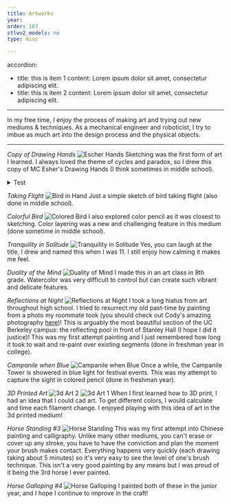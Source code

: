 ```yaml
---
title: Artworks
year:   
order: 107
stlwv2_models: no
type: misc

---
```

accordion: 
  - title: this is item 1
    content: Lorem ipsum dolor sit amet, consectetur adipiscing elit. 
  - title: this is item 2
    content: Lorem ipsum dolor sit amet, consectetur adipiscing elit.
---

In my free time, I enjoy the process of making art and trying out new mediums & techniques.
As a mechanical engineer and roboticist, I try to imbue as much art into the design process and the physical objects.

---

*Copy of Drawing Hands*
![Escher Hands](/website/assets/images/1HandsPbrighter.jpg)
Sketching was the first form of art I learned.
I always loved the theme of cycles and paradox, so I drew this copy of MC Esher's Drawing Hands (I think sometimes in middle school).	

<details>
    <summary>Test</summary>
    
    
    ![Ag device gif](/website/assets/images/0DateVid.gif)
    
    
</details>

*Taking Flight*
![Bird in Hand](/website/assets/images/1BirdHandPbrighter.jpg)
Just a simple sketch of bird taking flight (also done in middle school).

*Colorful Bird*
![Colored Bird](/website/assets/images/1BirdCPbrighter.jpg)
I also explored color pencil as it was closest to sketching.
Color layering was a new and challenging feature in this medium (done sometime in middle school).


*Tranquility in Solitude*
![Tranquility in Solitude](/website/assets/images/1SolitudeCPbrighter.jpg)
Yes, you can laugh at the title, I drew and named this when I was 11.
I still enjoy how calming it makes me feel. 

*Duality of the Mind*
![Duality of Mind](/website/assets/images/1MindWCbrighter.jpg)
I made this in an art class in 8th grade.
Watercolor was very difficult to control but can create such vibrant and delicate features.

*Reflections at Night*
![Reflections at Night](/website/assets/images/1ReflectionP.jpg)
I took a long hiatus from art throughout high school.
I tried to resurrect my old past-time by painting from a photo my roommate took (you should check out Cody's amazing photography [here](http://www.codylimberphotography.com/))!
This is arguably the most beautiful section of the UC Berkeley campus: the reflecting pool in front of Stanley Hall (I hope I did it justice)!
This was my first attempt painting and I just remembered how long it took to wait and re-paint over existing segments (done in freshman year in college).

*Campanile when Blue*
![Campanile when Blue](/website/assets/images/1CampMIXdarker.jpg)
Once a while, the Campanile Tower is showered in blue light for festival events.
This was my attempt to capture the sight in colored pencil (done in freshman year).

*3D Printed Art*
![3d Art 2](/website/assets/images/13dArt2.JPG)
![3d Art 1](/website/assets/images/13dArt1.JPG)
When I first learned how to 3D print, I had an idea that I could cad art.
To get different colors, I would calculate and time each filament change.
I enjoyed playing with this idea of art in the 3d printed medium!


*Horse Standing #3*
![Horse Standing](/website/assets/images/1Horse3.jpg)
This was my first attempt into Chinese painting and calligraphy. 
Unlike many other mediums, you can't erase or cover up any stroke, you have to have the conviction and plan the moment your brush makes contact.
Everything happens very quickly (each drawing taking about 5 minutes) so it's very easy to see the level of one's brush technique. 
This isn't a very good painting by any means but I was proud of it being the 3rd horse I ever painted.

*Horse Galloping #4*
![Horse Galloping](/website/assets/images/1Horse4.jpg)
I painted both of these in the junior year, and I hope I continue to improve in the craft!

